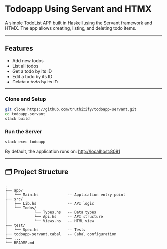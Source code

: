 # Todoapp Using Servant and HTMX

A simple TodoList APP built in Haskell using the Servant framework and HTMX. The app allows creating, listing, and deleting todo items.

---

## Features

- Add new todos
- List all todos
- Get a todo by its ID
- Edit a todo by its ID
- Delete a todo by its ID

---

### Clone and Setup

```bash
git clone https://github.com/truthixify/todoapp-servant.git
cd todoapp-servant
stack build
```

### Run the Server

```bash
stack exec todoapp
```

By default, the application runs on: [http://localhost:8081](http://localhost:8081)

---

## 🗂 Project Structure

```
.
├── app/
│   └── Main.hs             -- Application entry point
├── src/
│   ├── Lib.hs              -- API logic
│   └── Todos/       
│            └── Types.hs   -- Data types
│            └── Api.hs     -- API structure 
│            └── Views.hs   -- HTML view    
├── test/
│   └── Spec.hs             -- Tests
├── todoapp-servant.cabal   -- Cabal configuration
└── ...
└── README.md
```